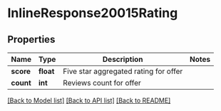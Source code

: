 # InlineResponse20015Rating

## Properties
Name | Type | Description | Notes
------------ | ------------- | ------------- | -------------
**score** | **float** | Five star aggregated rating for offer | 
**count** | **int** | Reviews count for offer | 

[[Back to Model list]](../README.md#documentation-for-models) [[Back to API list]](../README.md#documentation-for-api-endpoints) [[Back to README]](../README.md)

